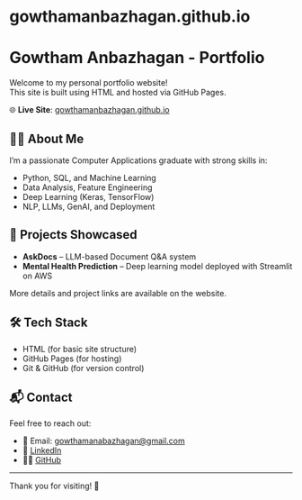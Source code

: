 # gowthamanbazhagan.github.io

# Gowtham Anbazhagan - Portfolio

Welcome to my personal portfolio website!  
This site is built using HTML and hosted via GitHub Pages.

🌐 **Live Site**: [gowthamanbazhagan.github.io](https://gowthamanbazhagan.github.io)

## 👨‍💻 About Me

I’m a passionate Computer Applications graduate with strong skills in:

- Python, SQL, and Machine Learning
- Data Analysis, Feature Engineering
- Deep Learning (Keras, TensorFlow)
- NLP, LLMs, GenAI, and Deployment

## 📂 Projects Showcased

- **AskDocs** – LLM-based Document Q&A system  
- **Mental Health Prediction** – Deep learning model deployed with Streamlit on AWS

More details and project links are available on the website.

## 🛠️ Tech Stack

- HTML (for basic site structure)
- GitHub Pages (for hosting)
- Git & GitHub (for version control)

## 📬 Contact

Feel free to reach out:

- 📧 Email: gowthamanabazhagan@gmail.com  
- 🔗 [LinkedIn](https://www.linkedin.com/in/gowtham-anbazhagan-844b37148)  
- 🧑‍💻 [GitHub](https://github.com/GowthamAnbazhagan)

---

Thank you for visiting! 🚀
